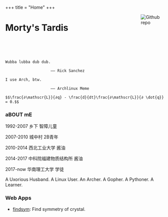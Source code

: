 +++
title =  "Home"
+++

[<img src="https://avatars3.githubusercontent.com/u/8831685?s=460&v=4" style="max-width:15%;min-width:40px;float:right;" alt="Github repo" />](https://github.com/unkcpz)

# Morty's Tardis
<br>
<br>
<br>

```text
Wubba lubba dub dub.

                    —— Rick Sanchez

I use Arch, btw.

                    —— Archlinux Meme
```


<!-- `$${\sqrt {n}}\left(\left({\frac {1}{n}}\sum _{i=1}^{n}X_{i}\right)-\mu \right)\ {\xrightarrow {d}}\ N\left(0,\sigma ^{2}\right)$$` -->

<!-- `$$
\begin{align}
&\nabla \cdot \vec{E}  =  \frac{\rho}{\varepsilon_0}\\
(\vec{B} \quad Fields) \quad &\nabla \cdot \vec{B}  =  0\\
&\nabla \times \vec{E}  = - \frac{\partial \vec{B}}{\partial t}\\
&\nabla \times \vec{B}  =  \mu_0 \vec{J} + \mu_0\varepsilon_0\frac{\partial \vec{E}}{\partial t}
\end{align}$$` -->

`$$\frac{∂\mathscr{L}}{∂q} - \frac{d}{dt}\frac{∂\mathscr{L}}{∂ \dot{q}} = 0.$$`

### aBOUT mE

1992-2007 乡下 智障儿童

2007-2010 城中村 2B青年

2010-2014 西北工业大学  酱油

2014-2017 中科院福建物质结构所  酱油

2017-now  华南理工大学  学徒

A Uxorious Husband. A Linux User. An Archer. A Gopher. A Pythoner. A Learner.

### Web Apps

- [findsym](http://morty.tech:6116): Find symmetry of crystal.
